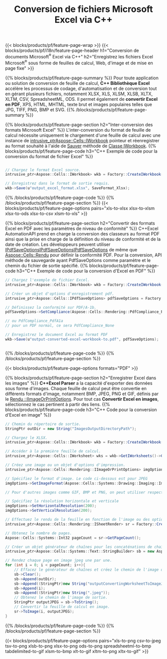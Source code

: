 ﻿---
title: Conversion de fichiers Microsoft Excel via C++ 
url: /fr/cpp/conversion/
description: Convertissez Excel XLS, XLSX, ODS, CSV en PDF, XPS, HTML, JPEG et autres formats avec seulement quelques lignes de code C++.
---
{{< blocks/products/pf/feature-page-wrap >}}
{{< blocks/products/pf/i18n/feature-page-header h1="Conversion de documents Microsoft<sup>&reg;</sup> Excel via C++" h2="Enregistrez les fichiers Excel Microsoft<sup>®</sup> sous forme de feuilles de calcul, Web, d\'image et de mise en page fixe" >}}

{{% blocks/products/pf/feature-page-summary %}}
Pour toute application ou solution de conversion de feuille de calcul, **C++ Bibliothèque Excel** accélère les processus de codage, d'automatisation et de conversion tout en gérant plusieurs fichiers, notamment XLSX, XLS, XLSM, XLSB, XLTX, XLTM, CSV, SpreadsheetML, ODS. Il permet également de **convertir Excel en PDF**, XPS, HTML, MHTML, texte brut et images populaires telles que JPG, TIFF, PNG, BMP et SVG.
{{% /blocks/products/pf/feature-page-summary %}}

{{% blocks/products/pf/feature-page-section h2="Inter-conversion des formats Microsoft Excel" %}}
L'inter-conversion du format de feuille de calcul nécessite uniquement le chargement d'une feuille de calcul avec une instance de [ intrusive_ptr<Aspose::Cells::IWorkbook>](https://reference.aspose.com/cells/cpp/class/aspose.cells.i_workbook) pointeur et réenregistrer au format souhaité à l'aide de [Sauver](https://reference.aspose.com/cells/cpp/class/aspose.cells.i_workbook#a9460f52a2dec8f4bf623a4905167d997) méthode de [Classe IWorkbook](https://reference.aspose.com/cells/cpp/class/aspose.cells.i_workbook).
{{% blocks/products/pf/feature-page-code h3="C++ Exemple de code pour la conversion du format de fichier Excel" %}}

```cs

// Chargez le format Excel source.
intrusive_ptr<Aspose::Cells::IWorkbook> wkb = Factory::CreateIWorkbook(u"src_excel_file.xls");

// Enregistrez dans le format de sortie requis.
wkb->Save(u"output_excel_format.xlsx", SaveFormat_Xlsx);


```
{{% /blocks/products/pf/feature-page-code %}}
{{% /blocks/products/pf/feature-page-section %}}
{{< blocks/products/pf/feature-page-options pairs="xls-to-xlsx xlsx-to-xlsm xlsx-to-ods xlsx-to-csv xlsm-to-xls" >}}


{{% blocks/products/pf/feature-page-section h2="Convertir des formats Excel en PDF avec les paramètres de niveau de conformité" %}}
C++Excel AutomationAPI prend en charge la conversion des classeurs au format PDF ainsi que la prise en charge de la définition du niveau de conformité et de la date de création. Les développeurs peuvent utiliser [IPdfSaveOptionsIPdfSaveOptionsIPdfSaveOptions](https://reference.aspose.com/cells/cpp/class/aspose.cells.i_pdf_save_options) de même que [Aspose::Cells::Rendu](https://reference.aspose.com/cells/cpp/namespace/aspose.cells.rendering) pour définir la conformité PDF. Pour la conversion, API méthode de sauvegarde ayant PdfSaveOptions comme paramètre et le chemin du fichier de sortie spécifié. 
{{% blocks/products/pf/feature-page-code h3="C++ Exemple de code pour la conversion d\'Excel en PDF" %}}

```cs
// Chargez l'exemple de fichier Excel.
intrusive_ptr<Aspose::Cells::IWorkbook> wkb = Factory::CreateIWorkbook(u"sample-convert-excel-to.pdf");

// Créer un objet d'options d'enregistrement pdf.
intrusive_ptr<Aspose::Cells::IPdfSaveOptions> pdfSaveOptions = Factory::CreateIPdfSaveOptions();

// Définissez la conformité sur PDF/A-1b.
pdfSaveOptions->SetCompliance(Aspose::Cells::Rendering::PdfCompliance_PdfA1b);

// ou PdfCompliance_PdfA1a 
// pour un PDF normal, ce sera PdfCompliance_None

// Enregistrez le document Excel au format PDF
wkb->Save(u"output-converted-excel-workbook-to.pdf", pdfSaveOptions);



```
{{% /blocks/products/pf/feature-page-code %}}
{{% /blocks/products/pf/feature-page-section %}}

{{< blocks/products/pf/feature-page-options formats="PDF" >}}

{{% blocks/products/pf/feature-page-section h2="Enregistrer Excel dans les images" %}}
**C++Excel Parser** a la capacité d'exporter des données sous forme d'images. Chaque feuille de calcul peut être convertie en différents formats d'image, notamment BMP, JPEG, PNG et GIF, définis par le [Rendu ::IImageOrPrintOptions](https://reference.aspose.com/cells/cpp/class/aspose.cells.rendering.i_image_or_print_options). Pour tout cas **Convertir Excel en images**, sélectionnez le cas pertinent à partir des liens.
{{% blocks/products/pf/feature-page-code h3="C++ Code pour la conversion d\'Excel en image" %}}

```cs
// Chemin du répertoire de sortie.
StringPtr outDir = new String("ImagesOutputDirectoryPath");

// Chargez le XLSX.
intrusive_ptr<Aspose::Cells::IWorkbook> wkb = Factory::CreateIWorkbook(u"source-excel-file.xlsx");

// Accéder à la première feuille de calcul.
intrusive_ptr<Aspose::Cells::IWorksheet> wks = wkb->GetIWorksheets()->GetObjectByIndex(0);

// Créez une image ou un objet d'options d'impression.
intrusive_ptr<Aspose::Cells::Rendering::IImageOrPrintOptions> imgOptions = Factory::CreateIImageOrPrintOptions();

// Spécifiez le format d'image. Le code ci-dessous est pour JPEG
imgOptions->SetImageFormat(Aspose::Cells::Systems::Drawing::Imaging::ImageFormat::GetJpeg());

// Pour d'autres images comme GIF, BMP et PNG, on peut utiliser respectivement GetGif(), GetBmp() et GetPng() 

// Spécifiez la résolution horizontale et verticale
imgOptions->SetHorizontalResolution(200);
imgOptions->SetVerticalResolution(200);

// Effectuez le rendu de la feuille en fonction de l'image ou des options d'impression spécifiées.
intrusive_ptr<Aspose::Cells::Rendering::ISheetRender> sr = Factory::CreateISheetRender(wks, imgOptions);

// Obtenez le nombre de pages.
Aspose::Cells::Systems::Int32 pageCount = sr->GetPageCount();

// Créer un objet générateur de chaînes pour les concaténations de chaînes.
intrusive_ptr<Aspose::Cells::Systems::Text::StringBuilder> sb = new Aspose::Cells::Systems::Text::StringBuilder();

// Rendez chaque page en image jpeg une par une.
for (int i = 0; i < pageCount; i++){
	// Effacez le générateur de chaînes et créez le chemin de l'image de sortie avec des concaténations de chaînes.
	sb->Clear();
	sb->Append(outDir);
	sb->Append((StringPtr)new String("outputConvertingWorksheetToImageJPEG_"));
	sb->Append(i);
	sb->Append((StringPtr)new String(".jpeg"));
	// Obtenez le chemin de l'image de sortie.
	StringPtr outputJPEG = sb->ToString();
	// Convertir la feuille de calcul en image.
	sr->ToImage(i, outputJPEG);
}

```
{{% /blocks/products/pf/feature-page-code %}}
{{% /blocks/products/pf/feature-page-section %}}

{{< blocks/products/pf/feature-page-options pairs="xls-to-png csv-to-jpeg tsv-to-png xlsb-to-png xlsx-to-png ods-to-png spreadsheetml-to-bmp tabdelimited-to-gif xlsm-to-bmp xlt-to-gif xltm-to-png xltx-to-gif" >}}